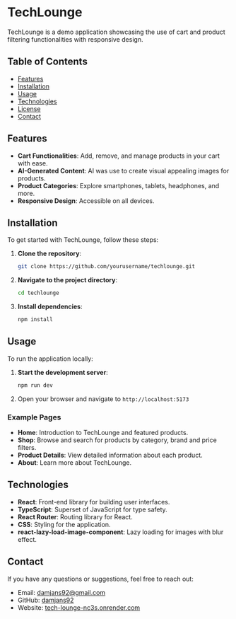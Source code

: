 # TechLounge

TechLounge is a demo application showcasing the use of cart and product filtering functionalities with responsive design.

## Table of Contents

- [Features](#features)
- [Installation](#installation)
- [Usage](#usage)
- [Technologies](#technologies)
- [License](#license)
- [Contact](#contact)

## Features

- **Cart Functionalities**: Add, remove, and manage products in your cart with ease.
- **AI-Generated Content**: AI was use to create visual appealing images for products.
- **Product Categories**: Explore smartphones, tablets, headphones, and more.
- **Responsive Design**: Accessible on all devices.

## Installation

To get started with TechLounge, follow these steps:

1. **Clone the repository**:
   ```bash
   git clone https://github.com/yourusername/techlounge.git
   ```
2. **Navigate to the project directory**:
   ```bash
   cd techlounge
   ```
3. **Install dependencies**:
   ```bash
   npm install
   ```

## Usage

To run the application locally:

1. **Start the development server**:
   ```bash
   npm run dev
   ```
2. Open your browser and navigate to `http://localhost:5173`

### Example Pages

- **Home**: Introduction to TechLounge and featured products.
- **Shop**: Browse and search for products by category, brand and price filters.
- **Product Details**: View detailed information about each product.
- **About**: Learn more about TechLounge.

## Technologies

- **React**: Front-end library for building user interfaces.
- **TypeScript**: Superset of JavaScript for type safety.
- **React Router**: Routing library for React.
- **CSS**: Styling for the application.
- **react-lazy-load-image-component**: Lazy loading for images with blur effect.

## Contact

If you have any questions or suggestions, feel free to reach out:

- Email: damjans92@gmail.com
- GitHub: [damjans92](https://github.com/damjans92)
- Website: [tech-lounge-nc3s.onrender.com](https://tech-lounge-nc3s.onrender.com/)
